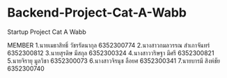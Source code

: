 # Backend-Project-Cat-A-Wabb
Startup Project Cat A Wabb

MEMBER
1.นายเมธาสิทธิ์ วัชรรัตนากุล 6352300774
2.นางสาวกมลวรรณ สำเภาจันทร์ 6352300812 
3.นายสุรดิษ มีสกุล 6352300324
4.นางสาววริษฐา มีศรี 6352300821 
5.นายจิรายุ มูลวิชา 6352300073
6.นางสาวจิรนุช ลือยศ 6352300341
7.นายบารมี สิงห์ชัย 6352300740
